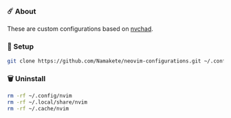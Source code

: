 ### ☄️ About

These are custom configurations based on [nvchad](https://github.com/NvChad/NvChad).

### 🚀 Setup

```bash
git clone https://github.com/Namakete/neovim-configurations.git ~/.config/nvim --depth 1 && nvim
```
### 🗑️ Uninstall

```bash
rm -rf ~/.config/nvim
rm -rf ~/.local/share/nvim
rm -rf ~/.cache/nvim
```

